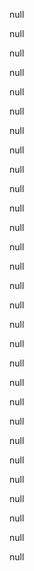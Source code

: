 null

null

null

null

null

null

null

null

null

null

null



null

null

null


null

null

null

null

null

null

null

null

null

null

null

null

null

null

null
